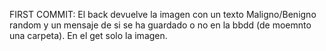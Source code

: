 FIRST COMMIT: El back devuelve la imagen con un texto Maligno/Benigno random y un mensaje de si se ha guardado o no en la bbdd (de moemnto una carpeta). En el get solo la imagen.
